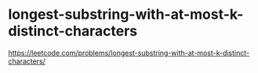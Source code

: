 # longest-substring-with-at-most-k-distinct-characters

https://leetcode.com/problems/longest-substring-with-at-most-k-distinct-characters/
